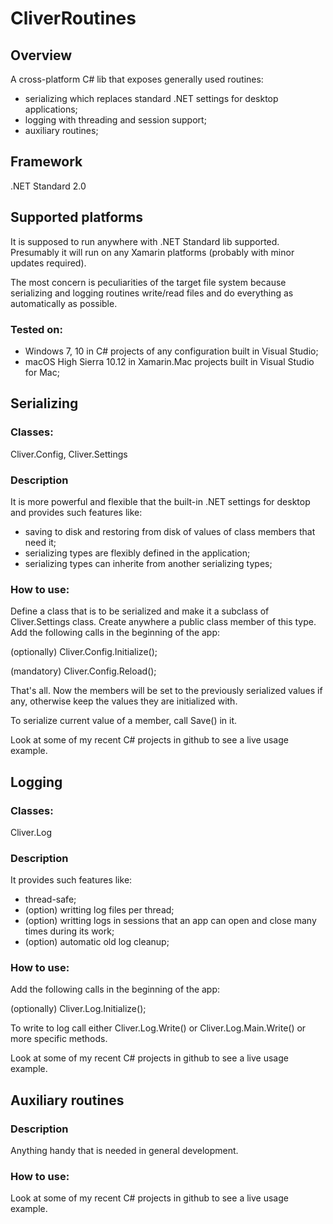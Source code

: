 # CliverRoutines

## Overview
A cross-platform C# lib that exposes generally used routines: 
- serializing which replaces standard .NET settings for desktop applications; 
- logging with threading and session support;
- auxiliary routines;

## Framework
.NET Standard 2.0

## Supported platforms
It is supposed to run anywhere with .NET Standard lib supported. 
Presumably it will run on any Xamarin platforms (probably with minor updates required). 

The most concern is peculiarities of the target file system because serializing and logging routines write/read files and do everything as automatically as possible.

### Tested on:
- Windows 7, 10 in C# projects of any configuration built in Visual Studio;
- macOS High Sierra 10.12 in Xamarin.Mac projects built in Visual Studio for Mac;


## Serializing 
### Classes: 
Cliver.Config, Cliver.Settings 

### Description
It is more powerful and flexible that the built-in .NET settings for desktop and provides such features like:
- saving to disk and restoring from disk of values of class members that need it;
- serializing types are flexibly defined in the application;
- serializing types can inherite from another serializing types;

### How to use:
Define a class that is to be serialized and make it a subclass of Cliver.Settings class. Create anywhere a public class member of this type. Add the following calls in the beginning of the app: 

(optionally) Cliver.Config.Initialize(); 

(mandatory) Cliver.Config.Reload();

That's all. Now the members will be set to the previously serialized values if any, otherwise keep the values they are initialized with.

To serialize current value of a member, call Save() in it.

Look at some of my recent C# projects in github to see a live usage example.


## Logging 
### Classes: 
Cliver.Log

### Description
It provides such features like:
- thread-safe;
- (option) writting log files per thread;
- (option) writting logs in sessions that an app can open and close many times during its work;
- (option) automatic old log cleanup; 

### How to use:
Add the following calls in the beginning of the app: 

(optionally) Cliver.Log.Initialize();

To write to log call either Cliver.Log.Write() or Cliver.Log.Main.Write() or more specific methods.

Look at some of my recent C# projects in github to see a live usage example.

## Auxiliary routines 
### Description
Anything handy that is needed in general development.

### How to use:
Look at some of my recent C# projects in github to see a live usage example.
